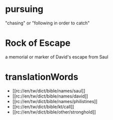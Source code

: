 # pursuing

"chasing" or "following in order to catch"

# Rock of Escape

a memorial or marker of David's escape from Saul

# translationWords

* [[rc://en/tw/dict/bible/names/saul]]
* [[rc://en/tw/dict/bible/names/david]]
* [[rc://en/tw/dict/bible/names/philistines]]
* [[rc://en/tw/dict/bible/kt/call]]
* [[rc://en/tw/dict/bible/other/stronghold]]